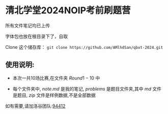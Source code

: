 # 清北学堂2024NOIP考前刷题营

所有文件笔记均已上传

字体包也放在根目录下了，自取

Clone 这个储存库： `git clone https://github.com/AMlhdSan/qbxt-2024.git`

## 使用说明:

* 本次一共10场比赛,在文件夹 $Round1-10$ 中

* 每个文件夹中, $note.md$ 是我的笔记, $problems$ 是题目文件夹,其中 $md$ 文件是题目, $zip$ 文件是样例数据,不是全部数据

如有需要,请加洛谷团队:[94412](https://www.luogu.com.cn/team/94412)
